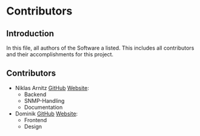 # Contributors
## Introduction
In this file, all authors of the Software a listed. This includes all contributors and their accomplishments for this project.
## Contributors
* Niklas Arnitz [GitHub](https://github.com/niklasarnitz) [Website](https://niklasarnitz.com):
  * Backend
  * SNMP-Handling
  * Documentation
* Dominik [GitHub](https://github.com/Domi04151309) [Website](https://domi04151309.github.io/):
  * Frontend
  * Design